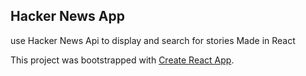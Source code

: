 ## Hacker News App

use Hacker News Api to display and search for stories
Made in React

This project was bootstrapped with [Create React App](https://github.com/facebook/create-react-app).
